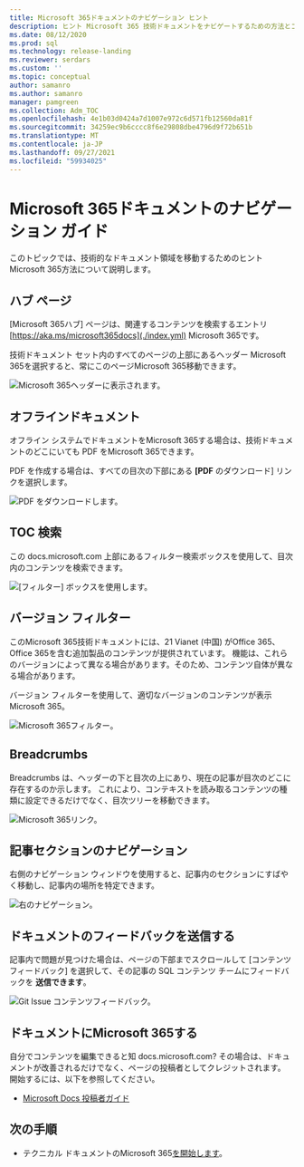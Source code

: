 ```yaml
---
title: Microsoft 365ドキュメントのナビゲーション ヒント
description: ヒント Microsoft 365 技術ドキュメントをナビゲートするための方法とコツ - ハブ ページ、目次、ヘッダー、パンくずの使い方、バージョン フィルターの使い方などについて説明します。
ms.date: 08/12/2020
ms.prod: sql
ms.technology: release-landing
ms.reviewer: serdars
ms.custom: ''
ms.topic: conceptual
author: samanro
ms.author: samanro
manager: pamgreen
ms.collection: Adm_TOC
ms.openlocfilehash: 4e1b03d0424a7d1007e972c6d571fb12560da81f
ms.sourcegitcommit: 34259ec9b6cccc8f6e29808dbe4796d9f72b651b
ms.translationtype: MT
ms.contentlocale: ja-JP
ms.lasthandoff: 09/27/2021
ms.locfileid: "59934025"
---
```

# <a name="microsoft-365-docs-navigation-guide"></a>Microsoft 365ドキュメントのナビゲーション ガイド

このトピックでは、技術的なドキュメント領域を移動するためのヒントMicrosoft 365方法について説明します。  

## <a name="hub-page"></a>ハブ ページ

[Microsoft 365ハブ] ページは、関連するコンテンツを検索するエントリ [https://aka.ms/microsoft365docs](./index.yml) Microsoft 365です。

技術ドキュメント セット内のすべてのページの上部にあるヘッダー  Microsoft 365を選択すると、常にこのページMicrosoft 365移動できます。

![Microsoft 365ヘッダーに表示されます。](media/m365-header-cursor.png)

## <a name="offline-documentation"></a>オフラインドキュメント

オフライン システムでドキュメントをMicrosoft 365する場合は、技術ドキュメントのどこにいても PDF をMicrosoft 365できます。

PDF を作成する場合は、すべての目次の下部にある **[PDF** のダウンロード] リンクを選択します。

![PDF をダウンロードします。](media/m365-download-pdf-cursor.png)

## <a name="toc-search"></a>TOC 検索 
この docs.microsoft.com 上部にあるフィルター検索ボックスを使用して、目次内のコンテンツを検索できます。

![[フィルター] ボックスを使用します。](media/m365-filter-by-title.png)

## <a name="version-filter"></a>バージョン フィルター
このMicrosoft 365技術ドキュメントには、21 Vianet (中国) がOffice 365、Office 365を含む追加製品のコンテンツが提供されています。 機能は、これらのバージョンによって異なる場合があります。そのため、コンテンツ自体が異なる場合があります。

バージョン フィルターを使用して、適切なバージョンのコンテンツが表示Microsoft 365。

![Microsoft 365フィルター。](media/m365-version-filter.png)

## <a name="breadcrumbs"></a>Breadcrumbs

Breadcrumbs は、ヘッダーの下と目次の上にあり、現在の記事が目次のどこに存在するのか示します。  これにより、コンテキストを読み取るコンテンツの種類に設定できるだけでなく、目次ツリーを移動できます。

![Microsoft 365リンク。](media/m365-breadcrumb.png)

## <a name="article-section-navigation"></a>記事セクションのナビゲーション

右側のナビゲーション ウィンドウを使用すると、記事内のセクションにすばやく移動し、記事内の場所を特定できます。  

![右のナビゲーション。](media/m365-article-sections.png)

## <a name="submit-docs-feedback"></a>ドキュメントのフィードバックを送信する

記事内で問題が見つけた場合は、ページの下部までスクロールして [コンテンツ フィードバック] を選択して、その記事の SQL コンテンツ チームにフィードバックを **送信できます**。

![Git Issue コンテンツフィードバック。](media/m365-article-feedback.png)

## <a name="contribute-to-microsoft-365-documentation"></a>ドキュメントにMicrosoft 365する

自分でコンテンツを編集できると知 docs.microsoft.com? その場合は、ドキュメントが改善されるだけでなく、ページの投稿者としてクレジットされます。 開始するには、以下を参照してください。

- [Microsoft Docs 投稿者ガイド](/contribute/)

## <a name="next-steps"></a>次の手順

- テクニカル ドキュメントのMicrosoft 365[を開始します](index.yml)。